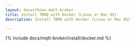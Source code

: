 ```yaml
---
layout: docwithnav-mqtt-broker
title: Install TBMQ with Docker (Linux or Mac OS)
description: Install TBMQ with Docker (Linux or Mac OS)

---
```


{% include docs/mqtt-broker/install/docker.md %}

